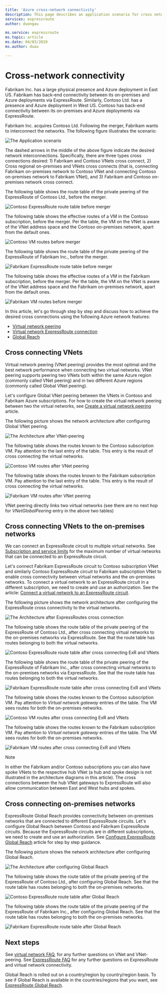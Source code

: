 ```yaml
---
title: 'Azure cross-network connectivity'
description: This page describes an application scenario for cross network connectivity and solution based on Azure networking features.
services: expressroute
author: duongau

ms.service: expressroute
ms.topic: article
ms.date: 04/03/2019
ms.author: duau

---
```


# Cross-network connectivity

Fabrikam Inc. has a large physical presence and Azure deployment in East US. Fabrikam has back-end connectivity between its on-premises and Azure deployments via ExpressRoute. Similarly, Contoso Ltd. has a presence and Azure deployment in West US. Contoso has back-end connectivity between its on-premises and Azure deployments via ExpressRoute.  

Fabrikam Inc. acquires Contoso Ltd. Following the merger, Fabrikam wants to interconnect the networks. The following figure illustrates the scenario:

![The Application scenario](./media/cross-network-connectivity/premergerscenario.png)

The dashed arrows in the middle of the above figure indicate the desired network interconnections. Specifically, there are three types cross connections desired: 1) Fabrikam and Contoso VNets cross connect, 2) Cross regional on-premises and VNets cross connects (that is, connecting Fabrikam on-premises network to Contoso VNet and connecting Contoso on-premises network to Fabrikam VNet), and 3) Fabrikam and Contoso on-premises network cross connect. 

The following table shows the route table of the private peering of the ExpressRoute of Contoso Ltd., before the merger.

![Contoso ExpressRoute route table before merger](./media/cross-network-connectivity/contosoexr-rt-premerger.png)

The following table shows the effective routes of a VM in the Contoso subscription, before the merger. Per the table, the VM on the VNet is aware of the VNet address space and the Contoso on-premises network, apart from the default ones.

![Contoso VM routes before merger](./media/cross-network-connectivity/contosovm-routes-premerger.png)

The following table shows the route table of the private peering of the ExpressRoute of Fabrikam Inc., before the merger.

![Fabrikam ExpressRoute route table before merger](./media/cross-network-connectivity/fabrikamexr-rt-premerger.png)

The following table shows the effective routes of a VM in the Fabrikam subscription, before the merger. Per the table, the VM on the VNet is aware of the VNet address space and the Fabrikam on-premises network, apart from the default ones.

![Fabrikam VM routes before merger](./media/cross-network-connectivity/fabrikamvm-routes-premerger.png)

In this article, let's go through step by step and discuss how to achieve the desired cross connections using the following Azure network features:

* [Virtual network peering][Virtual network peering] 
* [Virtual network ExpressRoute connection][connection]
* [Global Reach][Global Reach] 

## Cross connecting VNets

Virtual network peering (VNet peering) provides the most optimal and the best network performance when connecting two virtual networks. VNet peering supports peering two VNets both within the same Azure region (commonly called VNet peering) and in two different Azure regions (commonly called Global VNet peering). 

Let's configure Global VNet peering between the VNets in Contoso and Fabrikam Azure subscriptions. For how to create the virtual network peering between two the virtual networks, see [Create a virtual network peering][Configure VNet peering] article.

The following picture shows the network architecture after configuring Global VNet peering.

![The Architecture after VNet-peering](./media/cross-network-connectivity/vnet-peering.png )

The following table shows the routes known to the Contoso subscription VM. Pay attention to the last entry of the table. This entry is the result of cross connecting the virtual networks.

![Contoso VM routes after VNet peering](./media/cross-network-connectivity/contosovm-routes-peering.png)

The following table shows the routes known to the Fabrikam subscription VM. Pay attention to the last entry of the table. This entry is the result of cross connecting the virtual networks.

![Fabrikam VM routes after VNet peering](./media/cross-network-connectivity/fabrikamvm-routes-peering.png)

VNet peering directly links two virtual networks (see there are no next hop for *VNetGlobalPeering* entry in the above two tables)

## Cross connecting VNets to the on-premises networks

We can connect an ExpressRoute circuit to multiple virtual networks. See [Subscription and service limits][Subscription limits] for the maximum number of virtual networks that can be connected to an ExpressRoute circuit. 

Let's connect Fabrikam ExpressRoute circuit to Contoso subscription VNet and similarly Contoso ExpressRoute circuit to Fabrikam subscription VNet to enable cross connectivity between virtual networks and the on-premises networks. To connect a virtual network to an ExpressRoute circuit in a different subscription, we need to create and use an authorization.  See the article: [Connect a virtual network to an ExpressRoute circuit][Connect-ER-VNet].

The following picture shows the network architecture after configuring the ExpressRoute cross connectivity to the virtual networks.

![The Architecture after ExpressRoutes cross connection](./media/cross-network-connectivity/exr-x-connect.png)

The following table shows the route table of the private peering of the ExpressRoute of Contoso Ltd., after cross connecting virtual networks to the on-premises networks via ExpressRoute. See that the route table has routes belonging to both the virtual networks.

![Contoso ExpressRoute route table after cross connecting ExR and VNets](./media/cross-network-connectivity/contosoexr-rt-xconnect.png)

The following table shows the route table of the private peering of the ExpressRoute of Fabrikam Inc., after cross connecting virtual networks to the on-premises networks via ExpressRoute. See that the route table has routes belonging to both the virtual networks.

![Fabrikam ExpressRoute route table after cross connecting ExR and VNets](./media/cross-network-connectivity/fabrikamexr-rt-xconnect.png)

The following table shows the routes known to the Contoso subscription VM. Pay attention to *Virtual network gateway* entries of the table. The VM sees routes for both the on-premises networks.

![Contoso VM routes after cross connecting ExR and VNets](./media/cross-network-connectivity/contosovm-routes-xconnect.png)

The following table shows the routes known to the Fabrikam subscription VM. Pay attention to *Virtual network gateway* entries of the table. The VM sees routes for both the on-premises networks.

![Fabrikam VM routes after cross connecting ExR and VNets](./media/cross-network-connectivity/fabrikamvm-routes-xconnect.png)

>[!NOTE]
>In either the Fabrikam and/or Contoso subscriptions you can also have spoke VNets to the respective hub VNet (a hub and spoke design is not illustrated in the architecture diagrams in this article). The cross connections between the hub VNet gateways to ExpressRoute will also allow communication between East and West hubs and spokes.
>

## Cross connecting on-premises networks

ExpressRoute Global Reach provides connectivity between on-premises networks that are connected to different ExpressRoute circuits. Let's configure Global Reach between Contoso and Fabrikam ExpressRoute circuits. Because the ExpressRoute circuits are in different subscriptions, we need to create and use an authorization. See [Configure ExpressRoute Global Reach][Configure Global Reach] article for step by step guidance.

The following picture shows the network architecture after configuring Global Reach.

![The Architecture after configuring Global Reach](./media/cross-network-connectivity/globalreach.png)

The following table shows the route table of the private peering of the ExpressRoute of Contoso Ltd., after configuring Global Reach. See that the route table has routes belonging to both the on-premises networks. 

![Contoso ExpressRoute route table after Global Reach](./media/cross-network-connectivity/contosoexr-rt-gr.png)

The following table shows the route table of the private peering of the ExpressRoute of Fabrikam Inc., after configuring Global Reach. See that the route table has routes belonging to both the on-premises networks.

![Fabrikam ExpressRoute route table after Global Reach]( ./media/cross-network-connectivity/fabrikamexr-rt-gr.png )

## Next steps

See [virtual network FAQ][VNet-FAQ], for any further questions on VNet and VNet-peering. See [ExpressRoute FAQ][ER-FAQ] for any further questions on ExpressRoute and virtual network connectivity.

Global Reach is rolled out on a country/region by country/region basis. To see if Global Reach is available in the countries/regions that you want, see [ExpressRoute Global Reach][Global Reach].

<!--Link References-->
[Virtual network peering]: ../virtual-network/virtual-network-peering-overview.md
[connection]: ./expressroute-howto-linkvnet-portal-resource-manager.md
[Global Reach]: ./expressroute-global-reach.md
[Configure VNet peering]: ../virtual-network/create-peering-different-subscriptions.md
[Configure Global Reach]: ./expressroute-howto-set-global-reach.md
[Subscription limits]: ../azure-resource-manager/management/azure-subscription-service-limits.md#networking-limits
[Connect-ER-VNet]: ./expressroute-howto-linkvnet-portal-resource-manager.md
[ER-FAQ]: ./expressroute-faqs.md
[VNet-FAQ]: https://docs.microsoft.com/azure/virtual-network/virtual-networks-faq